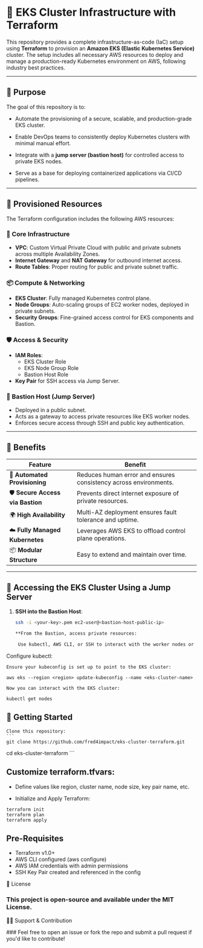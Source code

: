 # 🚀 EKS Cluster Infrastructure with Terraform

This repository provides a complete infrastructure-as-code (IaC) setup using **Terraform** to provision an **Amazon EKS (Elastic Kubernetes Service)** cluster.
 The setup includes all necessary AWS resources to deploy and manage a production-ready Kubernetes environment on AWS, following industry best practices.

---

## 📌 Purpose

The goal of this repository is to:

- Automate the provisioning of a secure, scalable, and production-grade EKS cluster.
- Enable DevOps teams to consistently deploy Kubernetes clusters with minimal manual effort.
- Integrate with a **jump server (bastion host)** for controlled access to private EKS nodes.

- Serve as a base for deploying containerized applications via CI/CD pipelines.

---

## 🧱 Provisioned Resources

The Terraform configuration includes the following AWS resources:

### 🔧 Core Infrastructure
- **VPC**: Custom Virtual Private Cloud with public and private subnets across multiple Availability Zones.
- **Internet Gateway** and **NAT Gateway** for outbound internet access.
- **Route Tables**: Proper routing for public and private subnet traffic.

### 📦 Compute & Networking
- **EKS Cluster**: Fully managed Kubernetes control plane.
- **Node Groups**: Auto-scaling groups of EC2 worker nodes, deployed in private subnets.
- **Security Groups**: Fine-grained access control for EKS components and Bastion.

### 🛡️ Access & Security
- **IAM Roles**:
  - EKS Cluster Role
  - EKS Node Group Role
  - Bastion Host Role
- **Key Pair** for SSH access via Jump Server.

### 🔐 Bastion Host (Jump Server)
- Deployed in a public subnet.
- Acts as a gateway to access private resources like EKS worker nodes.
- Enforces secure access through SSH and public key authentication.

---

## 🎯 Benefits

| Feature                          | Benefit                                                                 |
|----------------------------------|-------------------------------------------------------------------------|
| 🔄 **Automated Provisioning**    | Reduces human error and ensures consistency across environments.        |
| 🛡️ **Secure Access via Bastion** | Prevents direct internet exposure of private resources.                 |
| 🌍 **High Availability**         | Multi-AZ deployment ensures fault tolerance and uptime.                 |
| ☁️ **Fully Managed Kubernetes**  | Leverages AWS EKS to offload control plane operations.                 |
| 📦 **Modular Structure**         | Easy to extend and maintain over time.                                 |

---

## 🔐 Accessing the EKS Cluster Using a Jump Server

1. **SSH into the Bastion Host**:
   ```bash
   ssh -i <your-key>.pem ec2-user@<bastion-host-public-ip>

   **From the Bastion, access private resources:

    Use kubectl, AWS CLI, or SSH to interact with the worker nodes or services.

Configure kubectl:

    Ensure your kubeconfig is set up to point to the EKS cluster:

``` 
aws eks --region <region> update-kubeconfig --name <eks-cluster-name>

Now you can interact with the EKS cluster:

kubectl get nodes
```

## 🚀 Getting Started

    Clone this repository:
    ``` 
    git clone https://github.com/fred4impact/eks-cluster-terraform.git
cd eks-cluster-terraform
    ```

 ## Customize terraform.tfvars:

  -   Define values like region, cluster name, node size, key pair name, etc.
    
  - Initialize and Apply Terraform:   

``` 
terraform init
terraform plan
terraform apply
``` 

##  Pre-Requisites
   - Terraform v1.0+
   - AWS CLI configured (aws configure)
   - AWS IAM credentials with admin permissions
   -  SSH Key Pair created and referenced in the config

   📄 License

### This project is open-source and available under the MIT License.
🙋‍♂️ Support & Contribution

### Feel free to open an issue or fork the repo and submit a pull request if you'd like to contribute!
